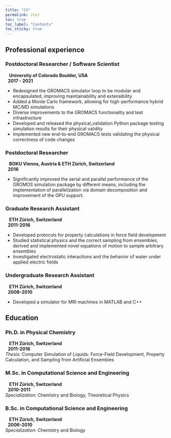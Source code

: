 ```yaml
---
title: "CV"
permalink: /cv/
toc: true
toc_label: "Contents"
toc_sticky: true
---
```

## Professional experience
### Postdoctoral Researcher / Software Scientist
<i class="fas fa-map-marker"></i>&nbsp;&nbsp;&nbsp;**University of Colorado Boulder, USA**<br>
<i class="fas fa-calendar" aria-hidden="true"></i>&nbsp;&nbsp;**2017 - 2021**
* Redesigned the GROMACS simulator loop to be modular and encapsulated, improving maintainability and extensibility
* Added a Monte Carlo framework, allowing for high-performance hybrid MC/MD simulations
* Diverse improvements to the GROMACS functionality and test infrastructure
* Developed and released the physical\_validation Python package testing simulation results for their physical validity
* Implemented new end-to-end GROMACS tests validating the physical correctness of code changes

### Postdoctoral Researcher
<i class="fas fa-map-marker"></i>&nbsp;&nbsp;&nbsp;**BOKU Vienna, Austria & ETH Zürich, Switzerland**<br>
<i class="fas fa-calendar" aria-hidden="true"></i>&nbsp;&nbsp;**2016**
* Significantly improved the serial and parallel performance of the GROMOS simulation package by 
  different means, including the implementation of
  parallelization via domain decomposition and improvement of
  the GPU support.

### Graduate Research Assistant
<i class="fas fa-map-marker"></i>&nbsp;&nbsp;&nbsp;**ETH Zürich, Switzerland**<br>
<i class="fas fa-calendar" aria-hidden="true"></i>&nbsp;&nbsp;**2011-2016**
* Developed protocols for property calculations in force field development
* Studied statistical physics and the correct sampling from ensembles, derived and implemented
  novel equations of motion to sample arbitrary ensembles
* Investigated electrostatic interactions and the behavior of water under applied electric fields

### Undergraduate Research Assistant
<i class="fas fa-map-marker"></i>&nbsp;&nbsp;&nbsp;**ETH Zürich, Switzerland**<br>
<i class="fas fa-calendar" aria-hidden="true"></i>&nbsp;&nbsp;**2008-2010**
* Developed a simulator for MRI machines in MATLAB and C++

## Education
### Ph.D. in Physical Chemistry
<i class="fas fa-map-marker"></i>&nbsp;&nbsp;&nbsp;**ETH Zürich, Switzerland**<br>
<i class="fas fa-calendar" aria-hidden="true"></i>&nbsp;&nbsp;**2011-2016**<br>
*Thesis:* Computer Simulation of Liquids:
Force-Field Development, Property Calculation, and Sampling from
Artificial Ensembles

### M.Sc. in Computational Science and Engineering
<i class="fas fa-map-marker"></i>&nbsp;&nbsp;&nbsp;**ETH Zürich, Switzerland**<br>
<i class="fas fa-calendar" aria-hidden="true"></i>&nbsp;&nbsp;**2010-2011**<br>
*Specialization:* Chemistry and Biology, Theoretical Physics
### B.Sc. in Computational Science and Engineering
<i class="fas fa-map-marker"></i>&nbsp;&nbsp;&nbsp;**ETH Zürich, Switzerland**<br>
<i class="fas fa-calendar" aria-hidden="true"></i>&nbsp;&nbsp;**2006-2010**<br>
*Specialization:* Chemistry and Biology
